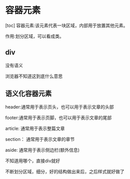 # 容器元素
[toc]
容器元素:该元素代表一块区域，内部用于放置其他元素。

作用:划分区域，可以看成类。

## div

没有语义

浏览器不知道这到底什么意思

## 语义化容器元素

header:通常用于表示页头，也可以用于表示文章的头部

footer:通常用于表示页脚，也可以用于表示文章的尾部

article: 通常用于表示整篇文章

section： 通常用于表示文章的章节

aside: 通常用于表示侧边栏(额外信息)

不知道用哪个，直接div就好

不断划分区域，细分，好的结构做出来后，之后样式就好做了


